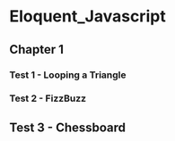 # Eloquent_Javascript

## Chapter 1

### Test 1 - Looping a Triangle

### Test 2 - FizzBuzz

## Test 3 - Chessboard
